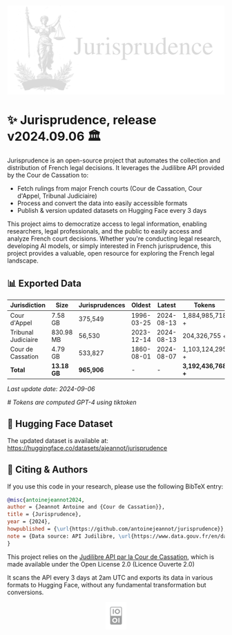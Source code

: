 <p align="center"><img src="https://raw.githubusercontent.com/antoinejeannot/jurisprudence/artefacts/jurisprudence.svg" width=650></p>

# ✨ Jurisprudence, release v2024.09.06 🏛️

Jurisprudence is an open-source project that automates the collection and distribution of French legal decisions. It leverages the Judilibre API provided by the Cour de Cassation to:

- Fetch rulings from major French courts (Cour de Cassation, Cour d'Appel, Tribunal Judiciaire)
- Process and convert the data into easily accessible formats
- Publish & version updated datasets on Hugging Face every 3 days

This project aims to democratize access to legal information, enabling researchers, legal professionals, and the public to easily access and analyze French court decisions.
Whether you're conducting legal research, developing AI models, or simply interested in French jurisprudence, this project provides a valuable, open resource for exploring the French legal landscape.

## 📊 Exported Data

| Jurisdiction | Size | Jurisprudences | Oldest | Latest | Tokens | Download |
|--------------|------|----------------|--------|--------|--------|----------|
| Cour d'Appel | 7.58 GB | 375,549 | 1996-03-25 | 2024-08-13 | 1,884,985,718 +| [Download](https://huggingface.co/datasets/ajeannot/jurisprudence/resolve/main/cour_d_appel.tar.gz?download=true) |
| Tribunal Judiciaire | 830.98 MB | 56,530 | 2023-12-14 | 2024-08-13 | 204,326,755 +| [Download](https://huggingface.co/datasets/ajeannot/jurisprudence/resolve/main/tribunal_judiciaire.tar.gz?download=true) |
| Cour de Cassation | 4.79 GB | 533,827 | 1860-08-01 | 2024-08-07 | 1,103,124,295 +| [Download](https://huggingface.co/datasets/ajeannot/jurisprudence/resolve/main/cour_de_cassation.tar.gz?download=true) |
| **Total** | **13.18 GB** | **965,906** | - | - | **3,192,436,768 +** | - |

<i>Last update date: 2024-09-06</i>

<i># Tokens are computed GPT-4 using tiktoken </i>


## 🤗 Hugging Face Dataset

The updated dataset is available at: https://huggingface.co/datasets/ajeannot/jurisprudence

## 🪪 Citing & Authors

If you use this code in your research, please use the following BibTeX entry:
```bibtex
@misc{antoinejeannot2024,
author = {Jeannot Antoine and {Cour de Cassation}},
title = {Jurisprudence},
year = {2024},
howpublished = {\url{https://github.com/antoinejeannot/jurisprudence}},
note = {Data source: API Judilibre, \url{https://www.data.gouv.fr/en/datasets/api-judilibre/}}
}
```

This project relies on the [Judilibre API par la Cour de Cassation](https://www.data.gouv.fr/en/datasets/api-judilibre/), which is made available under the Open License 2.0 (Licence Ouverte 2.0)

It scans the API every 3 days at 2am UTC and exports its data in various formats to Hugging Face, without any fundamental transformation but conversions.

<p align="center"><a href="https://www.etalab.gouv.fr/licence-ouverte-open-licence/" alt="license ouverte / open license"><img src="https://raw.githubusercontent.com/antoinejeannot/jurisprudence/artefacts/license.png" width=50></a></p>

